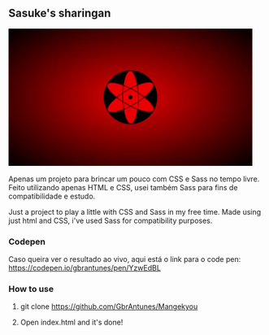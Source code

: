 ## Sasuke's sharingan

![](mangekyou-gif.gif)

Apenas um projeto para brincar um pouco com CSS e Sass no tempo livre.
Feito utilizando apenas HTML e CSS, usei também Sass para fins de compatibilidade e estudo.

Just a project to play a little with CSS and Sass in my free time.
Made using just html and CSS, i've used Sass for compatibility purposes.

### Codepen
Caso queira ver o resultado ao vivo, aqui está o link para o code pen:
https://codepen.io/gbrantunes/pen/YzwEdBL

### How to use
1. git clone https://github.com/GbrAntunes/Mangekyou

2. Open index.html and it's done!
